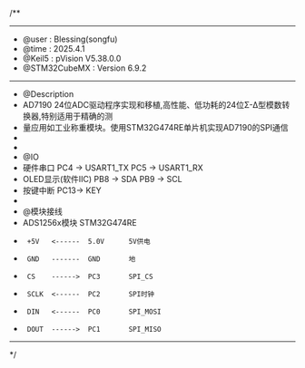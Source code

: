 /**
  ******************************************************************************
  * @user           : Blessing(songfu)
  * @time           : 2025.4.1
  * @Keil5          : pVision V5.38.0.0
  * @STM32CubeMX    : Version 6.9.2
  ******************************************************************************
  * @Description
  * AD7190 24位ADC驱动程序实现和移植,高性能、低功耗的24位Σ-Δ型模数转换器,特别适用于精确的测
  * 量应用如工业称重模块。使用STM32G474RE单片机实现AD7190的SPI通信
  *
  *
  * @IO
  * 硬件串口            PC4 -> USART1_TX  PC5 -> USART1_RX
  * OLED显示(软件IIC)   PB8 -> SDA        PB9 -> SCL
  * 按键中断            PC13-> KEY
  *
  * @模块接线
  * ADS1256x模块       STM32G474RE
  *      +5V   <------  5.0V      5V供电
  *      GND   -------  GND       地
  *      CS    ------>  PC3       SPI_CS
  *      SCLK  <------  PC2       SPI时钟
  *      DIN   <------  PC0       SPI_MOSI
  *      DOUT  ------>  PC1       SPI_MISO
  ******************************************************************************
  */